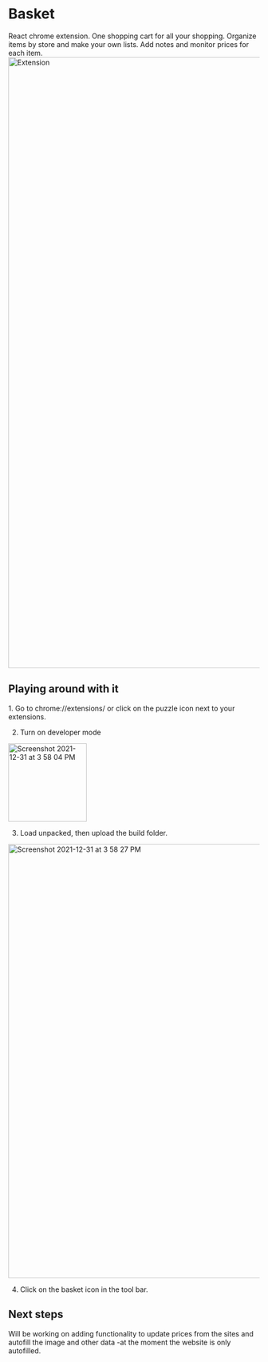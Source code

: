 # Basket
React chrome extension. One shopping cart for all your shopping. Organize items by store and make your own lists. Add notes and monitor prices for each item. 
<img width="1226" alt="Extension" src="https://user-images.githubusercontent.com/54783383/147838680-d69bbb21-5aa2-4698-9e63-859b7457392b.png">




<h2>Playing around with it </h2>
1. Go to chrome://extensions/ or click on the puzzle icon next to your extensions.

2. Turn on developer mode
<img width="157" alt="Screenshot 2021-12-31 at 3 58 04 PM" src="https://user-images.githubusercontent.com/54783383/147838821-1095355a-9d14-4325-870a-0ad0011ac6cf.png">

3. Load unpacked, then upload the build folder.
<img width="871" alt="Screenshot 2021-12-31 at 3 58 27 PM" src="https://user-images.githubusercontent.com/54783383/147838830-e42ed9c2-5461-4749-8b32-be41bd0ec4fc.png">

4. Click on the basket icon in the tool bar.

<h2>Next steps</h2>
Will be working on adding functionality to update prices from the sites and autofill the image and other data -at the moment the website is only autofilled.
